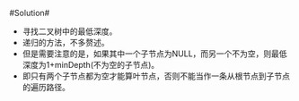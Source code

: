 #Solution#

*   寻找二叉树中的最低深度。
*   递归的方法，不多赘述。
*   但是需要注意的是，如果其中一个子节点为NULL，而另一个不为空，则最低深度为1+minDepth(不为空的子节点)。
*   即只有两个子节点都为空才能算叶节点，否则不能当作一条从根节点到子节点的遍历路径。